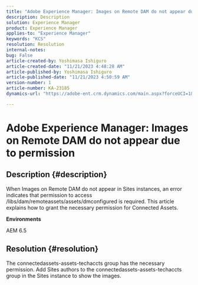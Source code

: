 ```yaml
---
title: "Adobe Experience Manager: Images on Remote DAM do not appear due to permission"
description: Description
solution: Experience Manager
product: Experience Manager
applies-to: "Experience Manager"
keywords: "KCS"
resolution: Resolution
internal-notes: 
bug: False
article-created-by: Yoshimasa Ishiguro
article-created-date: "11/21/2023 4:48:28 AM"
article-published-by: Yoshimasa Ishiguro
article-published-date: "11/21/2023 4:50:59 AM"
version-number: 1
article-number: KA-23185
dynamics-url: "https://adobe-ent.crm.dynamics.com/main.aspx?forceUCI=1&pagetype=entityrecord&etn=knowledgearticle&id=a20ed72f-2988-ee11-8179-6045bd006079"

---
```

# Adobe Experience Manager: Images on Remote DAM do not appear due to permission

## Description {#description}


When Images on Remote DAM do not appear in Sites instances, an error indicates that permission to access /libs/dam/remoteassets/assets/dmconfigured is required.
 This article explains how to grant the necessary permission for Connected Assets.

<b>Environments</b>

AEM 6.5


## Resolution {#resolution}


The connectedassets-assets-techaccts group has the necessary permission. Add Sites authors to the connectedassets-assets-techaccts group in the Sites instance to show the images.
